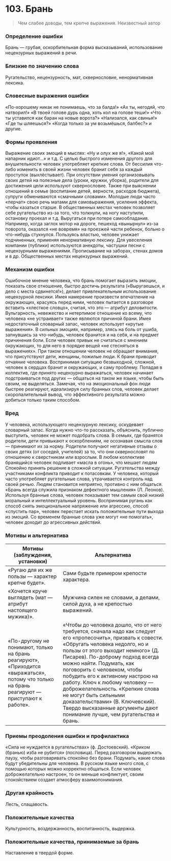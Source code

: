 # 103. Брань
>Чем слабее доводы, тем крепче выражения.
Неизвестный автор

### Определение ошибки
Брань — грубая, оскорбительная форма высказываний, использование нецензурных выражений в речи.

### Близкие по значению слова
Ругательство, нецензурность, мат, сквернословие, ненормативная лексика.

### Словесные выражения ошибки
«По-хорошему никак не понимаешь, что за балда!»
«Ах ты, негодяй, что натворил!»
«В твоей голове дурь одна, хоть кол на голове теши!»
«Что ты уставился как баран на новые ворота?»
«Нализался, как свинья!»
«Где ты шляешься?»
«Когда только за ум возьмёшься, балбес?» и другие.

### Формы проявления
Выражение своих эмоций в мыслях: «Ну и олух же я!», «Какой мой напарник идиот...» и т.д.
С целью быстрого изменения другого для внушительности человек употребляет крепкие слова.
От бессилия что-либо изменить в своей жизни человек бранит себя за каждый проступок (выхлёстывает).
При отсутствии умения организовывать своих детей на полезные дела (уроки, кружки, уборка), родители для достижения цели используют сквернословие. Также при выяснении отношений в семье (воспитание детей, верности, расходов бюджета), супруги обмениваются «смачными словами».
Молодые люди часто «перчат» свою речь матами для самовыражения, усиления эффекта, чтобы казаться старше.
В общественных местах человек позволяет себе ругательство из-за того, что толкнули, на ногу наступили, остановку проехал и т.д.
Выругаться при потере самообладания. Например, когда заглох мотор на дороге, пешеход «вынырнул» из-за поворота, оказался «не вовремя» на проезжей части ребенок, больно о что-нибудь стукнулся.
Пользуясь властью, человек унижает подчиненных, применяя ненормативную лексику.
Для увеселения компании (публики) используются анекдоты, частушки песни с нецензурными выражениями.
Прописывание на заборах, стенах домов и в др. Общественных местах нецензурных выражений.

### Механизм ошибки
Ошибочное мнение человека, что брань помогает выразить эмоции, показать свое отношение, быстро достичь результата («Выругаешься, и дело с места сдвинется!»), делает привлекательным использование нецензурной лексики.
Имея намерение произвести впечатление на окружающих, красуясь перед ними, человек пытается в разговоре вставить «хлесткое словцо», считая, что это — атрибут деловитости.
Вульгарность, невежество и нетерпимое отношение ко всему, что человека «не устраивает» также являются причиной брани. Имея недостаточный словарный запас, человек использует «крутые выражения».
В сильных эмоциях, например, злясь на боль от ушиба, запнувшись за что-нибудь, человек бранится и на себя, и на предмет причинения боли.
Если человек привык не считаться с мнением окружающих, то для него в порядке вещей «не стесняться в выражениях». При таком отношении человек не обращает внимания, что присутствуют дети, женщины, пожилые люди.
К брани приводит отчаяние человека. Воспринимая ситуацию безвыходной, сложной, человек в сердцах бранит и окружающих, и саму проблему.
Попадая в коллектив, где принято нецензурно выражаться, человек начинает подстраиваться под других — общаться на таком же языке, чтобы быть своим, не выделяться.
Замечая, что на эмоциональный фон люди быстрее реагируют, идеализируя силу бранных слов, человек делает скоропалительный вывод, что эффективного результата можно добиться только таким способом.

### Вред
У человека, использующего нецензурную лексику, оскудевает словарный запас. Когда нужно что-то рассказать, объяснить, публично выступить, человек не может подобрать слова.
В семьях, где бранятся родители, дети привыкают к оскорблениям, не осознавая смысла слов — принимают их за норму. Родители получают негативные отзывы о своих детях (от соседей, учителей) за то, что они сквернословят по отношению к сверстникам или взрослым.
В любом коллективе бранящийся человек подливает «масла в огонь», что мешает людям
Спокойно принять решение в сложной ситуации.
Ругательства между участниками конфликта приводит к потасовкам.
У человека, который часто употребляет ругательные слова, утрачивается контроль над своей речью. Людям становится неприятно, противно с ним общаться.
«Брань всегда служила признаком дефектного мышления» (Л. Леонов).
Используя бранные слова, человек показывает тем самым свой низкий моральный и интеллектуальный уровень.
Воспринимая ругань как способ снять эмоциональное напряжение или агрессию, способ «спустить пар», человек перестает искать положительные пути выхода из эмоций. Со временем бранные слова уже могут «не помогать», человек доходит до агрессивных действий.

### Мотивы и альтернатива
Мотивы (заблуждения, установки) | Альтернатива
---|---
«Ругаю для их же пользы — характер крепче будет».	| Сами будьте примером крепости характера.
«Хочется круче выглядеть (мат — атрибут настоящего мужика)».	| Мужчина силен не словами, а делами, силой духа, а не крепостью выражений.
«По-другому не понимают, только на брань реагируют», «Приходится «выражаться», потому что только на брань реагируют — приступают к работе». | «Чтобы до человека дошло, что от него требуется, сначала надо как следует его «пропесочить», призвать к совести.	«Обругать человека недолго, но и пользы от этого выходит немного» (Д. Писарев). По-доброму подход всегда можно найти. Подумать, как поговорить с человеком, чтобы побудить его к активному настрою на работу. Ключ к любому человеку — доброжелательность. «Крепкие слова не могут быть сильными доказательствами» (В. Ключевский). Твердо высказанные аргументы дают понимание лучше, чем ругательства и брань.

### Приемы преодоления ошибки и профилактика
«Сила не нуждается в ругательствах» (ф. Достоевский).
«Криком (бранью) изба не рубится» (пословица).
Перед разговором выдержать паузу, чтобы разговаривать спокойно без брани.
Подумать, какие слова будут убедительны для человека. В русском языке много слов, с помощью которых можно корректно общаться.
Если человек доброжелательно настроен, то он меньше конфликтует, своим спокойствием создает атмосферу взаимопонимания.

### Другая крайность
Лесть, слащавость.

### Положительные качества
Культурность, воздержанность, воспитанность, выдержка.

### Положительные качества, принимаемые за брань
Наставление в твердой форме. 